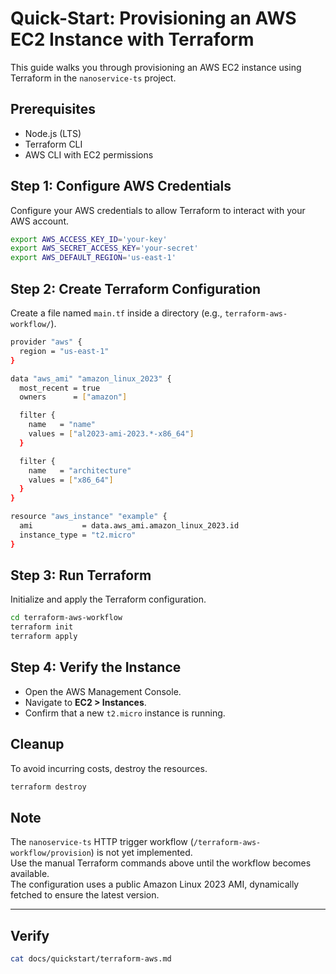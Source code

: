 
# Quick-Start: Provisioning an AWS EC2 Instance with Terraform

This guide walks you through provisioning an AWS EC2 instance using Terraform in the `nanoservice-ts` project.

## Prerequisites
- Node.js (LTS)
- Terraform CLI
- AWS CLI with EC2 permissions

## Step 1: Configure AWS Credentials

Configure your AWS credentials to allow Terraform to interact with your AWS account.

```bash
export AWS_ACCESS_KEY_ID='your-key'
export AWS_SECRET_ACCESS_KEY='your-secret'
export AWS_DEFAULT_REGION='us-east-1'
```

## Step 2: Create Terraform Configuration

Create a file named `main.tf` inside a directory (e.g., `terraform-aws-workflow/`).

```bash
provider "aws" {
  region = "us-east-1"
}

data "aws_ami" "amazon_linux_2023" {
  most_recent = true
  owners      = ["amazon"]

  filter {
    name   = "name"
    values = ["al2023-ami-2023.*-x86_64"]
  }

  filter {
    name   = "architecture"
    values = ["x86_64"]
  }
}

resource "aws_instance" "example" {
  ami           = data.aws_ami.amazon_linux_2023.id
  instance_type = "t2.micro"
}
```

## Step 3: Run Terraform

Initialize and apply the Terraform configuration.

```bash
cd terraform-aws-workflow
terraform init
terraform apply
```

## Step 4: Verify the Instance

- Open the AWS Management Console.
- Navigate to **EC2 > Instances**.
- Confirm that a new `t2.micro` instance is running.

## Cleanup

To avoid incurring costs, destroy the resources.

```bash
terraform destroy
```

## Note

The `nanoservice-ts` HTTP trigger workflow (`/terraform-aws-workflow/provision`) is not yet implemented.  
Use the manual Terraform commands above until the workflow becomes available.  
The configuration uses a public Amazon Linux 2023 AMI, dynamically fetched to ensure the latest version.

---

## Verify

```bash
cat docs/quickstart/terraform-aws.md
```
